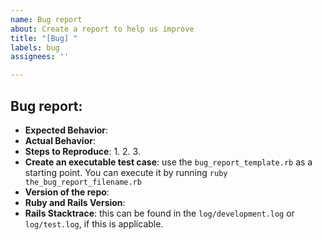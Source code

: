 ```yaml
---
name: Bug report
about: Create a report to help us improve
title: "[Bug] "
labels: bug
assignees: ''

---
```


## Bug report:
* **Expected Behavior**:
* **Actual Behavior**:
* **Steps to Reproduce**:
  1.
  2.
  3.
* **Create an executable test case**: use the `bug_report_template.rb` as a starting point.
You can execute it by running `ruby the_bug_report_filename.rb`
* **Version of the repo**:
* **Ruby and Rails Version**:
* **Rails Stacktrace**: this can be found in the `log/development.log` or `log/test.log`, if this is applicable.
